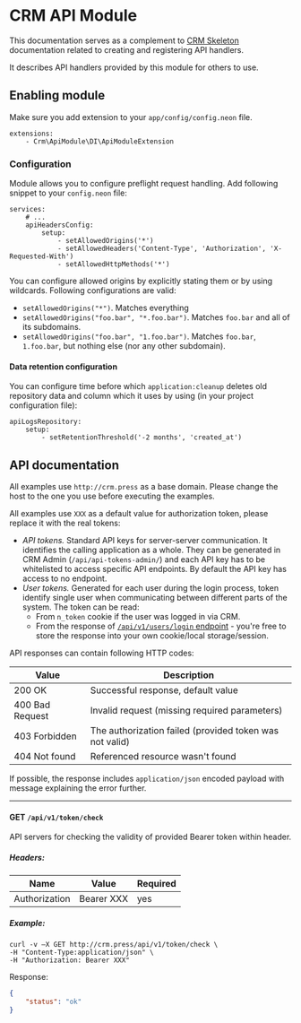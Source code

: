 # CRM API Module

This documentation serves as a complement to [CRM Skeleton](https://github.com/remp2020/crm-skeleton/#registerapicalls)
documentation related to creating and registering API handlers.

It describes API handlers provided by this module for others to use.

## Enabling module

Make sure you add extension to your `app/config/config.neon` file.

```neon
extensions:
	- Crm\ApiModule\DI\ApiModuleExtension
```

### Configuration

Module allows you to configure preflight request handling. Add following snippet to your `config.neon` file:

```neon
services:
	# ...
	apiHeadersConfig:
		setup:
			- setAllowedOrigins('*')
			- setAllowedHeaders('Content-Type', 'Authorization', 'X-Requested-With')
			- setAllowedHttpMethods('*')
```

You can configure allowed origins by explicitly stating them or by using wildcards. Following configurations are valid:

- `setAllowedOrigins("*")`. Matches everything
- `setAllowedOrigins("foo.bar", "*.foo.bar")`. Matches `foo.bar` and all of its subdomains.
- `setAllowedOrigins("foo.bar", "1.foo.bar")`. Matches `foo.bar`, `1.foo.bar`, but nothing else (nor any other subdomain).

#### Data retention configuration

You can configure time before which `application:cleanup` deletes old repository data and column which it uses by using (in your project configuration file):

```neon
apiLogsRepository:
	setup:
		- setRetentionThreshold('-2 months', 'created_at')
```

## API documentation

All examples use `http://crm.press` as a base domain. Please change the host to the one you use
before executing the examples.

All examples use `XXX` as a default value for authorization token, please replace it with the
real tokens:

* *API tokens.* Standard API keys for server-server communication. It identifies the calling application as a whole.
They can be generated in CRM Admin (`/api/api-tokens-admin/`) and each API key has to be whitelisted to access
specific API endpoints. By default the API key has access to no endpoint. 
* *User tokens.* Generated for each user during the login process, token identify single user when communicating between
different parts of the system. The token can be read:
    * From `n_token` cookie if the user was logged in via CRM.
    * From the response of [`/api/v1/users/login` endpoint](https://github.com/remp2020/crm-users-module#post-apiv1userslogin) -
    you're free to store the response into your own cookie/local storage/session.

API responses can contain following HTTP codes:

| Value | Description |
| --- | --- |
| 200 OK | Successful response, default value | 
| 400 Bad Request | Invalid request (missing required parameters) | 
| 403 Forbidden | The authorization failed (provided token was not valid) | 
| 404 Not found | Referenced resource wasn't found | 

If possible, the response includes `application/json` encoded payload with message explaining
the error further.

---

#### GET `/api/v1/token/check`

API servers for checking the validity of provided Bearer token within header.

##### *Headers:*

| Name | Value | Required |
| --- |---| --- |
| Authorization | Bearer XXX | yes |

##### *Example:*

```shell
curl -v –X GET http://crm.press/api/v1/token/check \ 
-H "Content-Type:application/json" \
-H "Authorization: Bearer XXX"
```

Response:

```json
{
    "status": "ok"
}
```